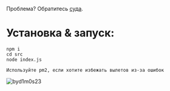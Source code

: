 Проблема? Обратитесь [суда](https://github.com/swdmeow/rozhok/issues/new).

# Установка & запуск:
```
npm i
cd src 
node index.js

Используйте pm2, если хотите избежать вылетов из-за ошибок
```
![byd1m0s23](https://github.com/swdmeow/rozhok/blob/main/temp/github_prev.png?raw=true)
